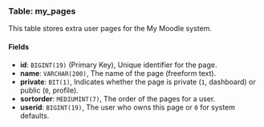 ### Table: my_pages

This table stores extra user pages for the My Moodle system.

#### Fields

- **id**: `BIGINT(19)` (Primary Key), Unique identifier for the page.
- **name**: `VARCHAR(200)`, The name of the page (freeform text).
- **private**: `BIT(1)`, Indicates whether the page is private (`1`, dashboard) or public (`0`, profile).
- **sortorder**: `MEDIUMINT(7)`, The order of the pages for a user.
- **userid**: `BIGINT(19)`, The user who owns this page or `0` for system defaults.
